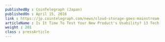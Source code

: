 ```yaml
---
publishedBy : CoinTelegraph (Japan)
publishedOn : April 15, 2016
link : https://jp.cointelegraph.com/news/cloud-storage-goes-mainstream-storj-launches-beta-joining-azure-baasjp
articleName : Is It Time To Test Your New Product's Usability? 13 Tech Experts Weigh In
weight : 201 
class : pressArticle
---
```

